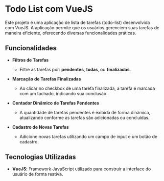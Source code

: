 # Todo List com VueJS

Este projeto é uma aplicação de lista de tarefas (todo-list) desenvolvida com VueJS. A aplicação permite que os usuários gerenciem suas tarefas de maneira eficiente, oferecendo diversas funcionalidades práticas.

## Funcionalidades

- **Filtros de Tarefas**
  - Filtre as tarefas por: **pendentes**, **todas**, ou **finalizadas**.
  
- **Marcação de Tarefas Finalizadas**
  - Ao clicar no checkbox de uma tarefa finalizada, a tarefa é marcada com um tachado, indicando sua conclusão.
  
- **Contador Dinâmico de Tarefas Pendentes**
  - A quantidade de tarefas pendentes é exibida de forma dinâmica, atualizando conforme as tarefas são adicionadas ou concluídas.

- **Cadastro de Novas Tarefas**
  - Adicione novas tarefas utilizando um campo de input e um botão de cadastro.

## Tecnologias Utilizadas

- **VueJS**: Framework JavaScript utilizado para construir a interface do usuário de forma reativa.
